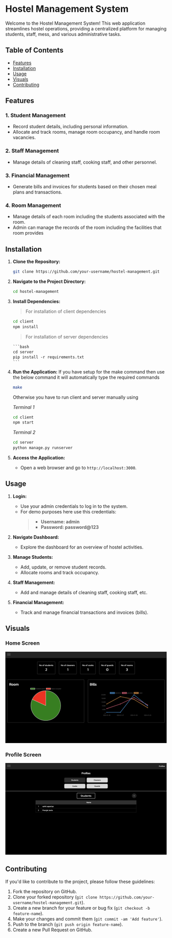# Hostel Management System

Welcome to the Hostel Management System! This web application streamlines hostel operations, providing a centralized platform for managing students, staff, mess, and various administrative tasks.

## Table of Contents

- [Features](#features)
- [Installation](#installation)
- [Usage](#usage)
- [Visuals](#visuals)
- [Contributing](#contributing)

## Features

### 1. Student Management

- Record student details, including personal information.
- Allocate and track rooms, manage room occupancy, and handle room vacancies.

### 2. Staff Management

- Manage details of cleaning staff, cooking staff, and other personnel.

### 3. Financial Management

- Generate bills and invoices for students based on their chosen meal plans and transactions.

### 4. Room Management

- Manage details of each room including the students associated with the room.
- Admin can manage the records of the room including the facilities that room provides

## Installation

1.  **Clone the Repository:**

    ```bash
    git clone https://github.com/your-username/hostel-management.git
    ```

2.  **Navigate to the Project Directory:**

    ```bash
    cd hostel-management
    ```

3.  **Install Dependencies:**

    > For installation of client dependencies

    ```bash
    cd client
    npm install
    ```

    > For installation of server dependencies

        ```bash
        cd server
        pip install -r requirements.txt
        ```

4.  **Run the Application:**
    If you have setup for the make command then use the below command it will automatically type the required commands

    ```bash
    make
    ```

    Otherwise you have to run client and server manually using

    _Terminal 1_

    ```bash
    cd client
    npm start
    ```

    _Terminal 2_

    ```bash
    cd server
    python manage.py runserver
    ```

5.  **Access the Application:**
    - Open a web browser and go to `http://localhost:3000`.

## Usage

1. **Login:**

   - Use your admin credentials to log in to the system.
   - For demo purposes here use this credentials: 
        > - **Username: admin**
        > - **Password: password@123**

2. **Navigate Dashboard:**

   - Explore the dashboard for an overview of hostel activities.

3. **Manage Students:**

   - Add, update, or remove student records.
   - Allocate rooms and track occupancy.

4. **Staff Management:**

   - Add and manage details of cleaning staff, cooking staff, etc.

5. **Financial Management:**

   - Track and manage financial transactions and invoices (bills).


## Visuals

### Home Screen

![Home Screen](./assets/home_screen.png)

### Profile Screen

![Profile Screen](./assets/profile_screen.png)


## Contributing

If you'd like to contribute to the project, please follow these guidelines:

1. Fork the repository on GitHub.
2. Clone your forked repository (`git clone https://github.com/your-username/hostel-management.git`).
3. Create a new branch for your feature or bug fix (`git checkout -b feature-name`).
4. Make your changes and commit them (`git commit -am 'Add feature'`).
5. Push to the branch (`git push origin feature-name`).
6. Create a new Pull Request on GitHub.